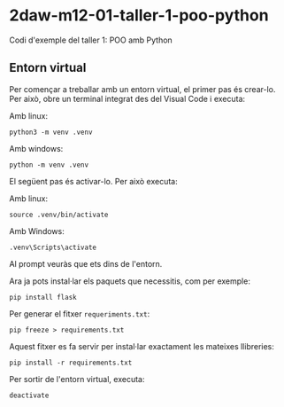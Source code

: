 # 2daw-m12-01-taller-1-poo-python

Codi d'exemple del taller 1: POO amb Python

## Entorn virtual

Per començar a treballar amb un entorn virtual, el primer pas és crear-lo. Per això, obre un terminal integrat des del Visual Code i executa:

Amb linux:

    python3 -m venv .venv

Amb windows:

	python -m venv .venv

El següent pas és activar-lo. Per això executa:

Amb linux:

	source .venv/bin/activate

Amb Windows:

	.venv\Scripts\activate

Al prompt veuràs que ets dins de l'entorn.

Ara ja pots instal·lar els paquets que necessitis, com per exemple:

	pip install flask

Per generar el fitxer `requeriments.txt`: 

    pip freeze > requirements.txt

Aquest fitxer es fa servir per instal·lar exactament les mateixes llibreries:

    pip install -r requirements.txt

Per sortir de l'entorn virtual, executa:

	deactivate

